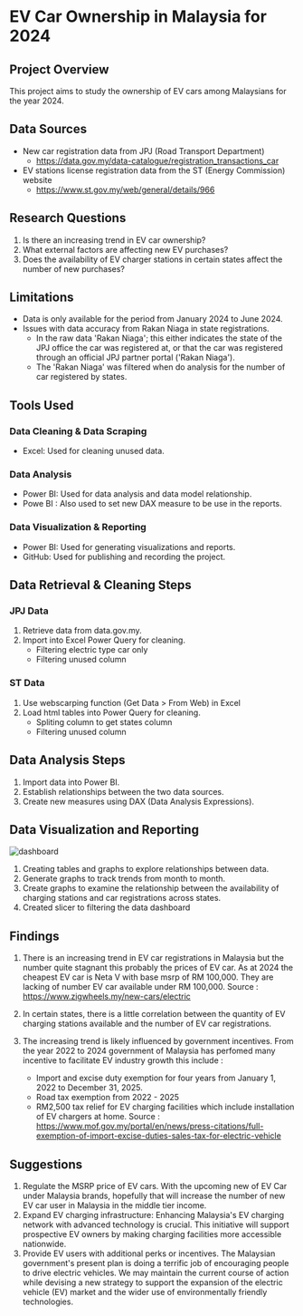 # EV Car Ownership in Malaysia for 2024

## Project Overview 
This project aims to study the ownership of EV cars among Malaysians for the year 2024.

## Data Sources
- New car registration data from JPJ (Road Transport Department)
  - https://data.gov.my/data-catalogue/registration_transactions_car
- EV stations license registration data from the ST (Energy Commission) website
  - https://www.st.gov.my/web/general/details/966
   
## Research Questions
1. Is there an increasing trend in EV car ownership?
2. What external factors are affecting new EV purchases?
3. Does the availability of EV charger stations in certain states affect the number of new purchases?

## Limitations
- Data is only available for the period from January 2024 to June 2024.
- Issues with data accuracy from Rakan Niaga in state registrations.
  - In the raw data 'Rakan Niaga'; this either indicates the state of the JPJ office the car was registered at, or that the car was registered through an official JPJ partner portal ('Rakan Niaga').
  - The 'Rakan Niaga' was filtered when do analysis for the number of car registered by states.

## Tools Used
### Data Cleaning & Data Scraping
- Excel: Used for cleaning unused data.
  
### Data Analysis
- Power BI: Used for data analysis and data model relationship.
- Powe BI : Also used to set new DAX measure to be use in the reports.

### Data Visualization & Reporting
- Power BI: Used for generating visualizations and reports.
- GitHub: Used for publishing and recording the project.

## Data Retrieval & Cleaning Steps
### JPJ Data
1. Retrieve data from data.gov.my.
2. Import into Excel Power Query for cleaning.
   - Filtering electric type car only
   - Filtering unused column   

### ST Data
1. Use webscarping function (Get Data > From Web) in Excel
2. Load html tables into Power Query for cleaning.
   - Spliting column to get states column
   - Filtering unused column  

## Data Analysis Steps
1. Import data into Power BI.
2. Establish relationships between the two data sources.
3. Create new measures using DAX (Data Analysis Expressions).
   

## Data Visualization and Reporting

![dashboard](https://github.com/FitriFuad/EV-Car-Ownership-Malaysia-2024/assets/106916338/fc6655de-7494-4fb7-ac68-90e952be73d0)
1. Creating tables and graphs to explore relationships between data.
2. Generate graphs to track trends from month to month.
3. Create graphs to examine the relationship between the availability of charging stations and car registrations across states.
4. Created slicer to filtering the data dashboard

   
## Findings
1. There is an increasing trend in EV car registrations in Malaysia but the number quite stagnant this probably the prices of EV car. As at 2024 the cheapest EV car is Neta V with base msrp of RM 100,000. They are lacking of number EV car available under RM 100,000.
Source : https://www.zigwheels.my/new-cars/electric

2. In certain states, there is a little correlation between the quantity of EV charging stations available and the number of EV car registrations.

3. The increasing trend is likely influenced by government incentives. From the year 2022 to 2024 government of Malaysia has perfomed many incentive to facilitate EV industry growth this include :
     - Import and excise duty exemption for four years from January 1, 2022 to December 31, 2025.
     - Road tax exemption from 2022 - 2025
     - RM2,500 tax relief for EV charging facilities which include installation of EV chargers at home.
       Source : https://www.mof.gov.my/portal/en/news/press-citations/full-exemption-of-import-excise-duties-sales-tax-for-electric-vehicle
   


## Suggestions
1. Regulate the MSRP price of EV cars. With the upcoming new of EV Car under Malaysia brands, hopefully that will increase the number of new EV car user in Malaysia in the middle tier income.
2. Expand EV charging infrastructure: Enhancing Malaysia's EV charging network with advanced technology is crucial. This initiative will support prospective EV owners by making charging facilities more accessible nationwide.
3. Provide EV users with additional perks or incentives. The Malaysian government's present plan is doing a terrific job of encouraging people to drive electric vehicles. We may maintain the current course of action while devising a new strategy to support the expansion of the electric vehicle (EV) market and the wider use of environmentally friendly technologies.
